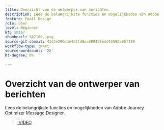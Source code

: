 ```yaml
---
title: Overzicht van de ontwerper van berichten
description: Lees de belangrijkste functies en mogelijkheden van Adobe Journey Optimizer Message Designer.
feature: Email Design
role: User
level: Beginner
kt: 10167
thumbnail: 342100.jpeg
source-git-commit: 43d3e290d3e481fd8ae88813fedd48692a85f118
workflow-type: tm+mt
source-wordcount: '28'
ht-degree: 0%

---
```



# Overzicht van de ontwerper van berichten

Lees de belangrijkste functies en mogelijkheden van Adobe Journey Optimizer Message Designer.

>[!VIDEO](https://video.tv.adobe.com/v/342100?quality=12&learn=on)
